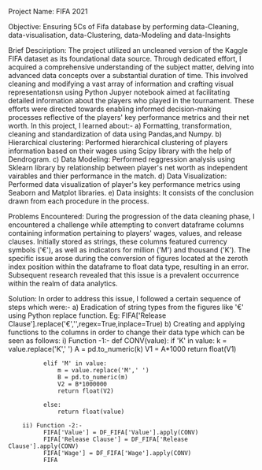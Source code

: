Project Name: FIFA 2021

Objective: Ensuring 5Cs of Fifa database by performing data-Cleaning, data-visualisation, data-Clustering, data-Modeling and data-Insights

Brief Desciription: 
The project utilized an uncleaned version of the Kaggle FIFA dataset as its foundational data source. Through dedicated effort, I acquired a comprehensive understanding of the subject matter, delving into advanced data concepts over a substantial duration of time. This involved cleaning and modifying a vast array of information and crafting visual representationsn using Python Jupyer notebook aimed at facilitating detailed information about the players who played in the tournament. These efforts were directed towards enabling informed decision-making processes reflective of the players' key performance metrics and their net worth. In this project, I learned about:-
   a) Formatting, transformation, cleaning and standardization of data using Pandas,and Numpy.
   b) Hierarchical clustering: Performed hierarchical clustering of players information based on their wages using Scipy library with the help of Dendrogram.
   c) Data Modeling: Performed reggression analysis using Sklearn library by relationship between player's net worth as independent vairables and thier performance in the 
      match.
   d) Data Visualization: Performed data visualization of player's key performance metrics using Seaborn and Matplot libraries.
   e) Data insights: It consists of the conclusion drawn from each procedure in the process.
   
Problems Encountered:
During the progression of the data cleaning phase, I encountered a challenge while attempting to convert dataframe columns containing information pertaining to players' wages, values, and release clauses. Initially stored as strings, these columns featured currency symbols ('€'), as well as indicators for million ('M') and thousand ('K'). The specific issue arose during the conversion of figures located at the zeroth index position within the dataframe to float data type, resulting in an error. Subsequent research revealed that this issue is a prevalent occurrence within the realm of data analytics.

Solution: 
In order to address this issue, I followed a certain sequence of steps which were:-
  a) Eradication of string types from the figures like '€' using Python replace function. Eg: FIFA['Release Clause'].replace('€','',regex=True,inplace=True)
  b) Creating and applying functions to the columns in order to change their data type which can be seen as follows:
        i) Function -1:-
            def CONV(value):
              if 'K' in value:
                  k = value.replace('K',' ')
                  A = pd.to_numeric(k)
                  V1 = A*1000
                  return float(V1)
              
              elif 'M' in value:
                  m = value.replace('M',' ')
                  B = pd.to_numeric(m)
                  V2 = B*1000000
                  return float(V2)
              
              else:
                  return float(value)

        ii) Function -2:-
              FIFA['Value'] = DF_FIFA['Value'].apply(CONV)
              FIFA['Release Clause'] = DF_FIFA['Release Clause'].apply(CONV)
              FIFA['Wage'] = DF_FIFA['Wage'].apply(CONV)
              FIFA
